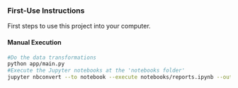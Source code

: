 ### First-Use Instructions

First steps to use this project into your computer.

#### Manual Execution

```bash
#Do the data transformations
python app/main.py
#Execute the Jupyter notebooks at the 'notebooks folder'
jupyter nbconvert --to notebook --execute notebooks/reports.ipynb --output output/reports.ipynb
```

